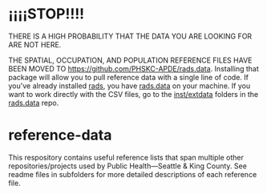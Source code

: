 # ¡¡¡¡STOP!!!!

THERE IS A HIGH PROBABILITY THAT THE DATA YOU ARE LOOKING FOR ARE NOT HERE.

THE SPATIAL, OCCUPATION, AND POPULATION REFERENCE FILES HAVE BEEN MOVED TO https://github.com/PHSKC-APDE/rads.data. Installing that package will allow you to pull reference data with a single line of code. If you've already installed [rads](https://github.com/PHSKC-APDE/rads), you have [rads.data](https://github.com/PHSKC-APDE/rads.data) on your machine. If you want to work directly with the CSV files, go to the [inst/extdata](https://github.com/PHSKC-APDE/rads.data/tree/main/inst/extdata) folders in the [rads.data](https://github.com/PHSKC-APDE/rads.data) repo.


# reference-data

This respository contains useful reference lists that span multiple other repositories/projects used by Public Health—Seattle & King County. See readme files in subfolders for more detailed descriptions of each reference file.

